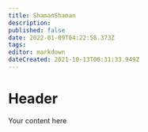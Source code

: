 ```yaml
---
title: ShamanShaman
description: 
published: false
date: 2022-01-09T04:22:58.373Z
tags: 
editor: markdown
dateCreated: 2021-10-13T06:31:33.949Z
---
```


# Header
Your content here